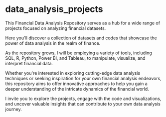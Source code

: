 # data_analysis_projects


This Financial Data Analysis Repository serves as a hub for a wide range of projects focused on analyzing financial datasets. 

Here you'll discover a collection of datasets and codes that showcase the power of data analysis in the realm of finance. 

As the repository grows, I will be employing a variety of tools, including SQL, R, Python, Power BI, and Tableau, to manipulate, visualize, and interpret financial data.

Whether you're interested in exploring cutting-edge data analysis techniques or seeking inspiration for your own financial analysis endeavors, this repository aims to offer innovative approaches to help you gain a deeper understanding of the intricate dynamics of the financial world.

I invite you to explore the projects, engage with the code and visualizations, and uncover valuable insights that can contribute to your own data analysis journey.
